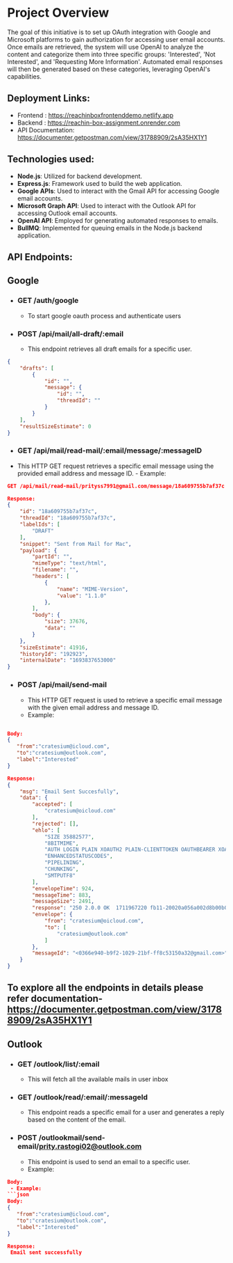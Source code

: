 # Project Overview
The goal of this initiative is to set up OAuth integration with Google and Microsoft platforms to gain authorization for accessing user email accounts. Once emails are retrieved, the system will use OpenAI to analyze the content and categorize them into three specific groups: 'Interested', 'Not Interested', and 'Requesting More Information'. Automated email responses will then be generated based on these categories, leveraging OpenAI's capabilities.

## Deployment Links:
- Frontend : https://reachinboxfrontenddemo.netlify.app
- Backend : https://reachin-box-assignment.onrender.com
- API Documentation: https://documenter.getpostman.com/view/31788909/2sA35HX1Y1


## Technologies used:
- **Node.js**: Utilized for backend development.
- **Express.js**: Framework used to build the web application.
- **Google APIs**: Used to interact with the Gmail API for accessing Google email accounts.
- **Microsoft Graph API**: Used to interact with the Outlook API for accessing Outlook email accounts.
- **OpenAI API**: Employed for generating automated responses to emails.
- **BullMQ**: Implemented for queuing emails in the Node.js backend application.
## API Endpoints:

## Google

- ### GET /auth/google
  - To start google oauth process and authenticate users

- ### POST /api/mail/all-draft/:email
  - This endpoint retrieves all draft emails for a specific user. 
```json
{
    "drafts": [
        {
            "id": "",
            "message": {
                "id": "",
                "threadId": ""
            }
        }
    ],
    "resultSizeEstimate": 0
}

```
- ### GET /api/mail/read-mail/:email/message/:messageID
- This HTTP GET request retrieves a specific email message using the provided email address and message ID.  - Example:
```json
GET /api/mail/read-mail/prityss7991@gmail.com/message/18a609755b7af37c

Response:
{
    "id": "18a609755b7af37c",
    "threadId": "18a609755b7af37c",
    "labelIds": [
        "DRAFT"
    ],
    "snippet": "Sent from Mail for Mac",
    "payload": {
        "partId": "",
        "mimeType": "text/html",
        "filename": "",
        "headers": [
            {
                "name": "MIME-Version",
                "value": "1.1.0"
            },
        ],
        "body": {
            "size": 37676,
            "data": ""
        }
    },
    "sizeEstimate": 41916,
    "historyId": "192923",
    "internalDate": "1693837653000"
}
```

- ### POST /api/mail/send-mail
  - This HTTP GET request is used to retrieve a specific email message with the given email address and message ID.
  - Example:
```json

Body:
{
   "from":"cratesium@icloud.com",
   "to":"cratesium@outlook.com",
   "label":"Interested"
}

Response:
{
    "msg": "Email Sent Succesfully",
    "data": {
        "accepted": [
            "cratesium@oicloud.com"
        ],
        "rejected": [],
        "ehlo": [
            "SIZE 35882577",
            "8BITMIME",
            "AUTH LOGIN PLAIN XOAUTH2 PLAIN-CLIENTTOKEN OAUTHBEARER XOAUTH",
            "ENHANCEDSTATUSCODES",
            "PIPELINING",
            "CHUNKING",
            "SMTPUTF8"
        ],
        "envelopeTime": 924,
        "messageTime": 883,
        "messageSize": 2491,
        "response": "250 2.0.0 OK  1711967220 fb11-20020a056a002d8b00b006ecb639fa56sm1240474pfb.217 - gsmtp",
        "envelope": {
            "from": "cratesium@oicloud.com",
            "to": [
                "cratesium@outlook.com"
            ]
        },
        "messageId": "<0366e940-b9f2-1029-21bf-ff8c53150a32@gmail.com>"
    }
}
```

## To explore all the endpoints in details please refer documentation- https://documenter.getpostman.com/view/31788909/2sA35HX1Y1

## Outlook

- ### GET /outlook/list/:email
  - This will fetch all the available mails in user inbox


- ### GET /outlook/read/:email/:messageId
  - This endpoint reads a specific email for a user and generates a reply based on the content of the email.
 
- ### POST /outlookmail/send-email/prity.rastogi02@outlook.com
  - This endpoint is used to send an email to a specific user.
   - Example:
```json
Body:
 - Example:
```json
Body:
{
   "from":"cratesium@icloud.com",
   "to":"cratesium@outlook.com",
   "label":"Interested"
}

Response:
 Email sent successfully
```





